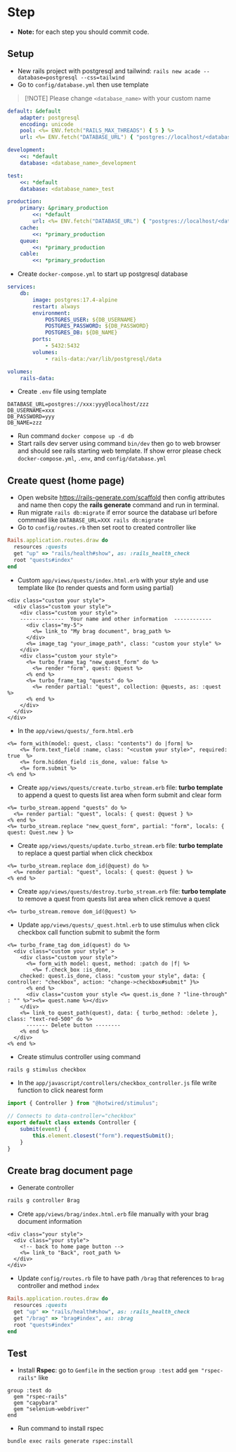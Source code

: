 # Step

-   **Note:** for each step you should commit code.

## Setup

-   New rails project with postgresql and tailwind: `rails new acade --database=postgresql --css=tailwind`
-   Go to `config/database.yml` then use template
>[!NOTE] Please change `<database_name>` with your custom name

```yml
default: &default
    adapter: postgresql
    encoding: unicode
    pool: <%= ENV.fetch("RAILS_MAX_THREADS") { 5 } %>
    url: <%= ENV.fetch("DATABASE_URL") { "postgres://localhost/<database_name>" } %>

development:
    <<: *default
    database: <database_name>_development

test:
    <<: *default
    database: <database_name>_test

production:
    primary: &primary_production
        <<: *default
        url: <%= ENV.fetch("DATABASE_URL") { "postgres://localhost/<database_name>" } %>
    cache:
        <<: *primary_production
    queue:
        <<: *primary_production
    cable:
        <<: *primary_production
```

-   Create `docker-compose.yml` to start up postgresql database

```yml
services:
    db:
        image: postgres:17.4-alpine
        restart: always
        environment:
            POSTGRES_USER: ${DB_USERNAME}
            POSTGRES_PASSWORD: ${DB_PASSWORD}
            POSTGRES_DB: ${DB_NAME}
        ports:
            - 5432:5432
        volumes:
            - rails-data:/var/lib/postgresql/data

volumes:
    rails-data:
```

-   Create `.env` file using template

```
DATABASE_URL=postgres://xxx:yyy@localhost/zzz
DB_USERNAME=xxx
DB_PASSWORD=yyy
DB_NAME=zzz
```

-   Run command `docker compose up -d db`
-   Start rails dev server using command `bin/dev` then go to web browser and should see rails starting web template. If show error please check `docker-compose.yml`, `.env`, and `config/database.yml`

## Create quest (home page)

-   Open website https://rails-generate.com/scaffold then config attributes and name then copy the **rails generate** command and run in terminal.
-   Run migrate `rails db:migrate` if error source the database url before commnad like `DATABASE_URL=XXX rails db:migrate`
-   Go to `config/routes.rb` then set root to created controller like

```rb
Rails.application.routes.draw do
  resources :quests
  get "up" => "rails/health#show", as: :rails_health_check
  root "quests#index"
end
```

-   Custom `app/views/quests/index.html.erb` with your style and use template like (to render quests and form using partial)

```erb
<div class="custom your style">
  <div class="custom your style">
    <div class="custom your style">
    --------------  Your name and other information  ------------
      <div class="my-5">
        <%= link_to "My brag document", brag_path %>
      </div>
      <%= image_tag "your_image_path", class: "custom your style" %>
    </div>
    <div class="custom your style">
      <%= turbo_frame_tag "new_quest_form" do %>
        <%= render "form", quest: @quest %>
      <% end %>
      <%= turbo_frame_tag "quests" do %>
        <%= render partial: "quest", collection: @quests, as: :quest %>
      <% end %>
    </div>
  </div>
</div>

```

-   In the `app/views/quests/_form.html.erb`

```erb
<%= form_with(model: quest, class: "contents") do |form| %>
    <%= form.text_field :name, class: "<custom your style>", required: true  %>
    <%= form.hidden_field :is_done, value: false %>
    <%= form.submit %>
<% end %>
```

-   Create `app/views/quests/create.turbo_stream.erb` file: **turbo template** to append a quest to quests list area when form submit and clear form

```erb
<%= turbo_stream.append "quests" do %>
  <%= render partial: "quest", locals: { quest: @quest } %>
<% end %>
<%= turbo_stream.replace "new_quest_form", partial: "form", locals: { quest: Quest.new } %>
```

-   Create `app/views/quests/update.turbo_stream.erb` file: **turbo template** to replace a quest partial when click checkbox

```erb
<%= turbo_stream.replace dom_id(@quest) do %>
  <%= render partial: "quest", locals: { quest: @quest } %>
<% end %>
```

-   Create `app/views/quests/destroy.turbo_stream.erb` file: **turbo template** to remove a quest from quests list area when click remove a quest

```erb
<%= turbo_stream.remove dom_id(@quest) %>
```

-   Update `app/views/quests/_quest.html.erb` to use stimulus when click checkbox call function submit to submit the form

```erb
<%= turbo_frame_tag dom_id(quest) do %>
  <div class="custom your style" >
    <div class="custom your style">
      <%= form_with model: quest, method: :patch do |f| %>
        <%= f.check_box :is_done,
    checked: quest.is_done, class: "custom your style", data: { controller: "checkbox", action: "change->checkbox#submit" }%>
      <% end %>
      <div class="custom your style <%= quest.is_done ? "line-through" : "" %>"><%= quest.name %></div>
    </div>
    <%= link_to quest_path(quest), data: { turbo_method: :delete }, class: "text-red-500" do %>
      ------- Delete button --------
    <% end %>
  </div>
<% end %>
```

-   Create stimulus controller using command

```bash
rails g stimulus checkbox
```

-   In the `app/javascript/controllers/checkbox_controller.js` file write function to click nearest form

```js
import { Controller } from "@hotwired/stimulus";

// Connects to data-controller="checkbox"
export default class extends Controller {
    submit(event) {
        this.element.closest("form").requestSubmit();
    }
}
```

## Create brag document page

-   Generate controller

```bash
rails g controller Brag
```

-   Crete `app/views/brag/index.html.erb` file manually with your brag document information

```erb
<div class="your style">
  <div class="your style">
    <!-- back to home page button -->
    <%= link_to "Back", root_path %>
  </div>
</div>
```

-   Update `config/routes.rb` file to have path `/brag` that references to `brag` controller and method `index`

```rb
Rails.application.routes.draw do
  resources :quests
  get "up" => "rails/health#show", as: :rails_health_check
  get "/brag" => "brag#index", as: :brag
  root "quests#index"
end
```
## Test
- Install **Rspec**: go to `Gemfile` in the section `group :test` add `gem "rspec-rails"` like 
```Gemfile
group :test do
  gem "rspec-rails"
  gem "capybara"
  gem "selenium-webdriver"
end
```
- Run command to install rspec
```bash
bundle exec rails generate rspec:install  
```
